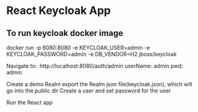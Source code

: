 # React Keycloak App
## To run keycloak docker image
docker run -p 8080:8080 -e KEYCLOAK_USER=admin -e KEYCLOAK_PASSWORD=admin -e DB_VENDOR=H2 jboss/keycloak

Navigate to:
 http://localhost:8080/auth/admin
userName: admin
pwd: admin

Create a demo Realm
export the Realm json file(keycloak.json), which will go into the public dir
Create a user and set password for the user

Run the React app
